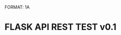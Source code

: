 FORMAT: 1A

# FLASK API REST TEST v0.1

<!-- include(errors.md) -->
    
<!-- include(data.md) -->

<!-- include(auth.md) -->

<!-- include(book.md) -->
